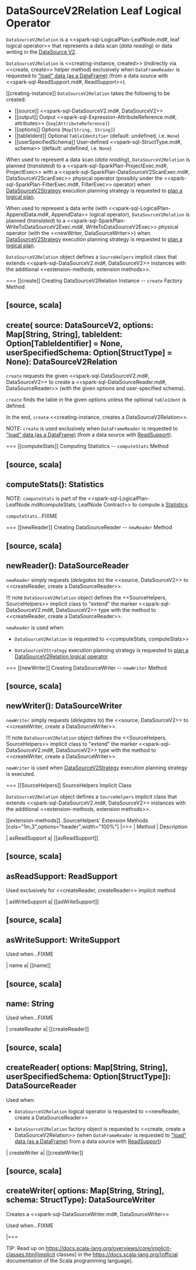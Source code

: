 # DataSourceV2Relation Leaf Logical Operator

`DataSourceV2Relation` is a <<spark-sql-LogicalPlan-LeafNode.md#, leaf logical operator>> that represents a data scan (_data reading_) or data writing in the [DataSource V2](../new-and-noteworthy/datasource-v2.md).

`DataSourceV2Relation` is <<creating-instance, created>> (indirectly via <<create, create>> helper method) exclusively when `DataFrameReader` is requested to ["load" data (as a DataFrame)](../DataFrameReader.md#load) (from a data source with <<spark-sql-ReadSupport.md#, ReadSupport>>).

[[creating-instance]]
`DataSourceV2Relation` takes the following to be created:

* [[source]] <<spark-sql-DataSourceV2.md#, DataSourceV2>>
* [[output]] Output <<spark-sql-Expression-AttributeReference.md#, attributes>> (`Seq[AttributeReference]`)
* [[options]] Options (`Map[String, String]`)
* [[tableIdent]] Optional `TableIdentifier` (default: undefined, i.e. `None`)
* [[userSpecifiedSchema]] User-defined <<spark-sql-StructType.md#, schema>> (default: undefined, i.e. `None`)

When used to represent a data scan (_data reading_), `DataSourceV2Relation` is planned (_translated_) to a <<spark-sql-SparkPlan-ProjectExec.md#, ProjectExec>> with a <<spark-sql-SparkPlan-DataSourceV2ScanExec.md#, DataSourceV2ScanExec>> physical operator (possibly under the <<spark-sql-SparkPlan-FilterExec.md#, FilterExec>> operator) when [DataSourceV2Strategy](../execution-planning-strategies/DataSourceV2Strategy.md) execution planning strategy is requested to [plan a logical plan](../execution-planning-strategies/DataSourceV2Strategy.md#apply-DataSourceV2Relation).

When used to represent a data write (with <<spark-sql-LogicalPlan-AppendData.md#, AppendData>> logical operator), `DataSourceV2Relation` is planned (_translated_) to a <<spark-sql-SparkPlan-WriteToDataSourceV2Exec.md#, WriteToDataSourceV2Exec>> physical operator (with the <<newWriter, DataSourceWriter>>) when [DataSourceV2Strategy](../execution-planning-strategies/DataSourceV2Strategy.md) execution planning strategy is requested to [plan a logical plan](../execution-planning-strategies/DataSourceV2Strategy.md#apply-AppendData).

`DataSourceV2Relation` object defines a `SourceHelpers` implicit class that extends <<spark-sql-DataSourceV2.md#, DataSourceV2>> instances with the additional <<extension-methods, extension methods>>.

=== [[create]] Creating DataSourceV2Relation Instance -- `create` Factory Method

[source, scala]
----
create(
  source: DataSourceV2,
  options: Map[String, String],
  tableIdent: Option[TableIdentifier] = None,
  userSpecifiedSchema: Option[StructType] = None): DataSourceV2Relation
----

`create` requests the given <<spark-sql-DataSourceV2.md#, DataSourceV2>> to create a <<spark-sql-DataSourceReader.md#, DataSourceReader>> (with the given options and user-specified schema).

`create` finds the table in the given options unless the optional `tableIdent` is defined.

In the end, `create` <<creating-instance, creates a DataSourceV2Relation>>.

NOTE: `create` is used exclusively when `DataFrameReader` is requested to ["load" data (as a DataFrame)](../DataFrameReader.md#load) (from a data source with [ReadSupport](../spark-sql-ReadSupport.md)).

=== [[computeStats]] Computing Statistics -- `computeStats` Method

[source, scala]
----
computeStats(): Statistics
----

NOTE: `computeStats` is part of the <<spark-sql-LogicalPlan-LeafNode.md#computeStats, LeafNode Contract>> to compute a [Statistics](Statistics.md).

`computeStats`...FIXME

=== [[newReader]] Creating DataSourceReader -- `newReader` Method

[source, scala]
----
newReader(): DataSourceReader
----

`newReader` simply requests (_delegates to_) the <<source, DataSourceV2>> to <<createReader, create a DataSourceReader>>.

!!! note
    `DataSourceV2Relation` object defines the <<SourceHelpers, SourceHelpers>> implicit class to "extend" the marker <<spark-sql-DataSourceV2.md#, DataSourceV2>> type with the method to <<createReader, create a DataSourceReader>>.

`newReader` is used when:

* `DataSourceV2Relation` is requested to <<computeStats, computeStats>>

* `DataSourceV2Strategy` execution planning strategy is requested to [plan a DataSourceV2Relation logical operator](../execution-planning-strategies/DataSourceV2Strategy.md#apply-DataSourceV2Relation)

=== [[newWriter]] Creating DataSourceWriter -- `newWriter` Method

[source, scala]
----
newWriter(): DataSourceWriter
----

`newWriter` simply requests (_delegates to_) the <<source, DataSourceV2>> to <<createWriter, create a DataSourceWriter>>.

!!! note
    `DataSourceV2Relation` object defines the <<SourceHelpers, SourceHelpers>> implicit class to "extend" the marker <<spark-sql-DataSourceV2.md#, DataSourceV2>> type with the method to <<createWriter, create a DataSourceWriter>>.

`newWriter` is used when [DataSourceV2Strategy](../execution-planning-strategies/DataSourceV2Strategy.md) execution planning strategy is executed.

=== [[SourceHelpers]] SourceHelpers Implicit Class

`DataSourceV2Relation` object defines a `SourceHelpers` implicit class that extends <<spark-sql-DataSourceV2.md#, DataSourceV2>> instances with the additional <<extension-methods, extension methods>>.

[[extension-methods]]
.SourceHelpers' Extension Methods
[cols="1m,3",options="header",width="100%"]
|===
| Method
| Description

| asReadSupport
a| [[asReadSupport]]

[source, scala]
----
asReadSupport: ReadSupport
----

Used exclusively for <<createReader, createReader>> implicit method

| asWriteSupport
a| [[asWriteSupport]]

[source, scala]
----
asWriteSupport: WriteSupport
----

Used when...FIXME

| name
a| [[name]]

[source, scala]
----
name: String
----

Used when...FIXME

| createReader
a| [[createReader]]

[source, scala]
----
createReader(
  options: Map[String, String],
  userSpecifiedSchema: Option[StructType]): DataSourceReader
----

Used when:

* `DataSourceV2Relation` logical operator is requested to <<newReader, create a DataSourceReader>>

* `DataSourceV2Relation` factory object is requested to <<create, create a DataSourceV2Relation>> (when `DataFrameReader` is requested to ["load" data (as a DataFrame)](../DataFrameReader.md#load) from a data source with [ReadSupport](../spark-sql-ReadSupport.md))

| createWriter
a| [[createWriter]]

[source, scala]
----
createWriter(
  options: Map[String, String],
  schema: StructType): DataSourceWriter
----

Creates a <<spark-sql-DataSourceWriter.md#, DataSourceWriter>>

Used when...FIXME

|===

TIP: Read up on https://docs.scala-lang.org/overviews/core/implicit-classes.html[implicit classes] in the https://docs.scala-lang.org/[official documentation of the Scala programming language].
